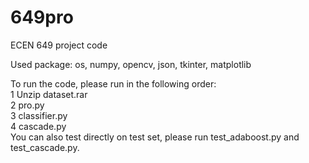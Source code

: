 # 649pro
ECEN 649 project code  

Used package: os, numpy, opencv, json, tkinter, matplotlib

To run the code, please run in the following order:  
1 Unzip dataset.rar  
2 pro.py  
3 classifier.py  
4 cascade.py  
You can also test directly on test set, please run test_adaboost.py and test_cascade.py.
